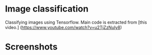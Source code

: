 # Image classification
Classifying images using Tensorflow.
Main code is extracted from [this video.] (https://www.youtube.com/watch?v=u2TjZzNuly8)

# Screenshots
